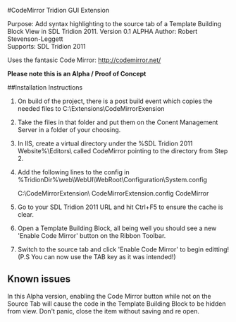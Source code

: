 #CodeMirror Tridion GUI Extension

Purpose: Add syntax highlighting to the source tab of a Template Building Block View in SDL Tridion 2011.
Version 0.1 ALPHA
Author: Robert Stevenson-Leggett  
Supports: SDL Tridion 2011  

Uses the fantasic Code Mirror: http://codemirror.net/

**Please note this is an Alpha / Proof of Concept**

##Installation Instructions

 1. On build of the project, there is a post build event which copies the needed files to C:\Extensions\CodeMirrorExension
 2. Take the files in that folder and put them on the Conent Management Server in a folder of your choosing.
 3. In IIS, create a virtual directory under the %SDL Tridion 2011 Website%\Editors\ called CodeMirror pointing to the directory from Step 2.
 4. Add the following lines to the config in %TridionDir%\web\WebUI\WebRoot\Configuration\System.config
 
    <editor name="CodeMirrorExtension" xmlns="http://www.sdltridion.com/2009/GUI/Configuration">
		<installpath xmlns="http://www.sdltridion.com/2009/GUI/Configuration">C:\CodeMirrorExtension\</installpath>
		<configuration xmlns="http://www.sdltridion.com/2009/GUI/Configuration">CodeMirrorExtension.config</configuration>
		<vdir xmlns="http://www.sdltridion.com/2009/GUI/Configuration">CodeMirror</vdir>
	</editor>
	
 5. Go to your SDL Tridion 2011 URL and hit Ctrl+F5 to ensure the cache is clear.
 6. Open a Template Building Block, all being well you should see a new 'Enable Code Mirror' button on the Ribbon Toolbar.
 7. Switch to the source tab and click 'Enable Code Mirror' to begin editting! (P.S You can now use the TAB key as it was intended!)
 
## Known issues

 In this Alpha version, enabling the Code Mirror button while not on the Source Tab will cause the code in the Template Building Block to be hidden from view. Don't panic, close the item without saving and re open.